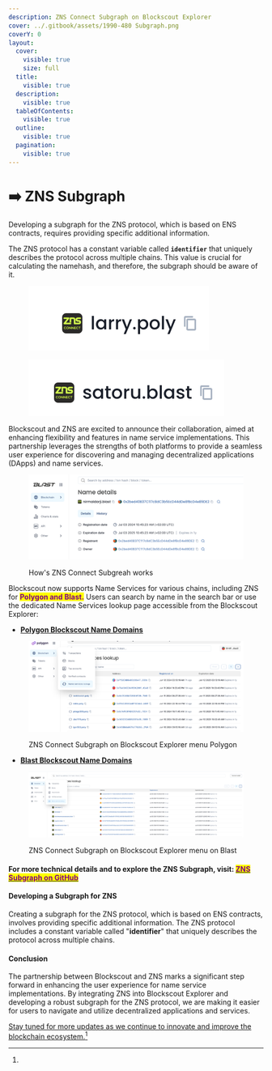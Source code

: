 ```yaml
---
description: ZNS Connect Subgraph on Blockscout Explorer
cover: ../.gitbook/assets/1990-480 Subgraph.png
coverY: 0
layout:
  cover:
    visible: true
    size: full
  title:
    visible: true
  description:
    visible: true
  tableOfContents:
    visible: true
  outline:
    visible: true
  pagination:
    visible: true
---
```


# ➡️ ZNS Subgraph

Developing a subgraph for the ZNS protocol, which is based on ENS contracts, requires providing specific additional information.

The ZNS protocol has a constant variable called **`identifier`** that uniquely describes the protocol across multiple chains. This value is crucial for calculating the namehash, and therefore, the subgraph should be aware of it.

<div>

<figure><img src="../.gitbook/assets/Screenshot 2024-07-05 at 19.59.04.png" alt=""><figcaption></figcaption></figure>

 

<figure><img src="../.gitbook/assets/Screenshot 2024-07-05 at 19.58.42.png" alt=""><figcaption></figcaption></figure>

</div>

Blockscout and ZNS are excited to announce their collaboration, aimed at enhancing flexibility and features in name service implementations. This partnership leverages the strengths of both platforms to provide a seamless user experience for discovering and managing decentralized applications (DApps) and name services.

<figure><img src="../.gitbook/assets/Screenshot 2024-07-05 at 19.05.45.png" alt=""><figcaption><p>How's ZNS Connect Subgreah works</p></figcaption></figure>

Blockscout now supports Name Services for various chains, including ZNS for <mark style="color:purple;">**Polygon and Blast.**</mark> Users can search by name in the search bar or use the dedicated Name Services lookup page accessible from the Blockscout Explorer:&#x20;

* [**Polygon Blockscout Name Domains**](https://polygon.blockscout.com/name-domains)

<figure><img src="../.gitbook/assets/Screenshot 2024-06-12 at 10.05.43.png" alt=""><figcaption><p>ZNS Connect Subgraph on Blockscout Explorer menu Polygon</p></figcaption></figure>



* [**Blast Blockscout Name Domains**](https://blast.blockscout.com/name-domains)

<figure><img src="../.gitbook/assets/Screenshot 2024-07-05 at 19.05.31.png" alt=""><figcaption><p>ZNS Connect Subgraph on Blockscout Explorer menu on Blast</p></figcaption></figure>

#### For more technical details and to explore the ZNS Subgraph, visit: [<mark style="color:purple;">ZNS Subgraph on GitHub</mark>](https://github.com/blockscout/blockscout-rs/tree/main/blockscout-ens/graph-node/subgraphs/zns-subgraph)

#### Developing a Subgraph for ZNS

Creating a subgraph for the ZNS protocol, which is based on ENS contracts, involves providing specific additional information. The ZNS protocol includes a constant variable called "**identifier**" that uniquely describes the protocol across multiple chains.

#### Conclusion

The partnership between Blockscout and ZNS marks a significant step forward in enhancing the user experience for name service implementations. By integrating ZNS into Blockscout Explorer and developing a robust subgraph for the ZNS protocol, we are making it easier for users to navigate and utilize decentralized applications and services.

&#x20;[Stay tuned for more updates as we continue to innovate and improve the blockchain ecosystem.](#user-content-fn-1)[^1]





[^1]: 
